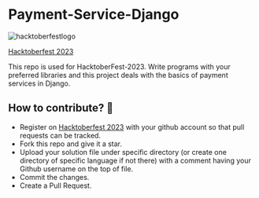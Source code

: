 # Payment-Service-Django

![hacktoberfestlogo](https://miro.medium.com/v2/resize:fit:1400/0*McOGR_vW3LivYNor.png)

[Hacktoberfest 2023](https://hacktoberfest.digitalocean.com/)

This repo is used for HacktoberFest-2023. Write programs with your preferred libraries and this project deals with the basics of payment services in Django.

## How to contribute? :corn:
- Register on [Hacktoberfest 2023](https://hacktoberfest.digitalocean.com/) with your github account so that pull requests can be tracked.
- Fork this repo and give it a star.
- Upload your solution file under specific directory (or create one directory of specific language if not there) with a comment having your Github username on the top of file.
- Commit the changes.
- Create a Pull Request.
